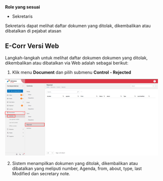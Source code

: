 **Role yang sesuai**

- Sekretaris

Sekretaris dapat melihat daftar dokumen yang ditolak, dikembalikan atau dibatalkan di pejabat atasan

## **E-Corr Versi Web**

Langkah-langkah untuk melihat daftar dokumen dokumen yang ditolak, dikembalikan atau dibatalkan via Web adalah sebagai berikut:

1. Klik menu **Document** dan pilih submenu **Control - Rejected**

![gambar](DocumentControl/DC_Web/dc04.png)

2. Sistem menampilkan dokumen yang ditolak, dikembalikan atau dibatalkan yang meliputi number, Agenda, from, about, type, last Modified dan secretary note.

